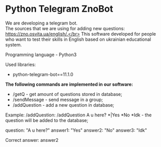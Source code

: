 # Python Telegram ZnoBot

We are developing a telegram bot.</br> 
The sources that we are using for
adding new questions:
https://zno.osvita.ua/english/.</br>
This software developed for people
who want to test their skills in
English based on ukrainian
educational system.


Programming language - Python3

Used libraries:
- python-telegram-bot==11.1.0

<b>The following commands are implemented in our software:</b>

- /getQ - get amount of questions stored in database;
- /sendMessage - send message in a group;
- /addQuestion - add a new question in database;

Example: /addQuestion:
/addQuestion A u here? *|Yes *No *Idk - the question will be added to the database;

question: "A u here?"
аnswer1: "Yes"
аnswer2: "No"
аnswer3: "Idk"

Correct answer: аnswer2
